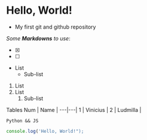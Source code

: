 # Hello, World!
 * My first git and github repository

*Some **Markdowns** to use*:

- [x] 
- [ ] 

* List
   * Sub-list

1. List
1. List
   1. Sub-list

Tables
Num | Name | 
---|---|
1 | Vinicius |
2 | Ludmilla |

`Python && JS`

``` js
console.log('Hello, World!");
```

